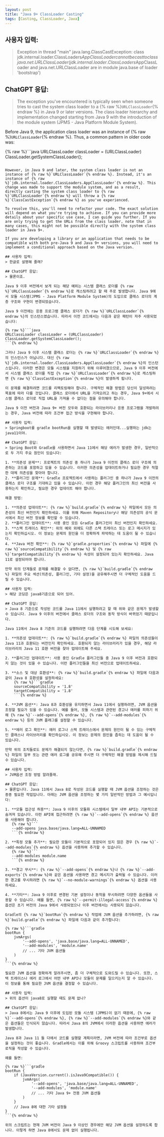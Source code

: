 ```yaml
---
layout: post
title: "Java 9+ ClassLoader Casting"
tags: [Casting, ClassLoader, Java]
---
```


## 사용자 입력:
> Exception in thread "main" java.lang.ClassCastException: class jdk.internal.loader.ClassLoaders$AppClassLoader cannot be cast to class java.net.URLClassLoader (jdk.internal.loader.ClassLoaders$AppClassLoader and java.net.URLClassLoader are in module java.base of loader 'bootstrap')

## ChatGPT 응답:
> The exception you've encountered is typically seen when someone tries to cast the system class loader to a {% raw %}`URLClassLoader`{% endraw %} in Java 9 or later versions. The class loader hierarchy and implementation changed starting from Java 9 with the introduction of the module system (JPMS - Java Platform Module System).

Before Java 9, the application class loader was an instance of {% raw %}`URLClassLoader`{% endraw %}. Thus, a common pattern in older code was:

{% raw %}```java
URLClassLoader classLoader = (URLClassLoader) ClassLoader.getSystemClassLoader();
```{% endraw %}

However, in Java 9 and later, the system class loader is not an instance of {% raw %}`URLClassLoader`{% endraw %}. Instead, it's an instance of {% raw %}`jdk.internal.loader.ClassLoaders.AppClassLoader`{% endraw %}. This change was made to support the module system, and as a result, directly casting the system class loader to {% raw %}`URLClassLoader`{% endraw %} will throw a {% raw %}`ClassCastException`{% endraw %} as you've experienced.

To resolve this, you'll need to refactor your code. The exact solution will depend on what you're trying to achieve. If you can provide more details about your specific use case, I can guide you further. If you are only trying to get the URLs from the class loader, note that in many cases, this might not be possible directly with the system class loader in Java 9+. 

If you are developing a library or an application that needs to be compatible with both pre-Java 9 and Java 9+ versions, you will need to implement a conditional approach based on the Java version.

## 사용자 입력:
> 한글로 설명해 줄래?

## ChatGPT 응답:
> 물론이죠.

Java 9 이후 버전에서 보게 되는 해당 예외는 시스템 클래스 로더를 {% raw %}`URLClassLoader`{% endraw %}로 캐스팅하려고 할 때 주로 발생합니다. Java 9에서 모듈 시스템(JPMS - Java Platform Module System)의 도입으로 클래스 로더의 계층 구조와 구현이 변경되었습니다.

Java 9 이전에는 응용 프로그램 클래스 로더가 {% raw %}`URLClassLoader`{% endraw %}의 인스턴스였습니다. 따라서 이전 코드에서는 다음과 같은 패턴이 자주 사용되었습니다:

{% raw %}```java
URLClassLoader classLoader = (URLClassLoader) ClassLoader.getSystemClassLoader();
```{% endraw %}

그러나 Java 9 이후 시스템 클래스 로더는 {% raw %}`URLClassLoader`{% endraw %}의 인스턴스가 아닙니다. 대신 {% raw %}`jdk.internal.loader.ClassLoaders.AppClassLoader`{% endraw %}의 인스턴스입니다. 이러한 변경은 모듈 시스템을 지원하기 위해 이루어졌으므로, Java 9 이후 버전에서 시스템 클래스 로더를 직접 {% raw %}`URLClassLoader`{% endraw %}로 캐스팅하면 {% raw %}`ClassCastException`{% endraw %}이 발생하게 됩니다.

이 문제를 해결하려면 코드를 리팩토링해야 합니다. 구체적인 해결 방법은 당신이 달성하려는 목표에 따라 다를 것입니다. 클래스 로더에서 URL을 가져오려고 하는 경우, Java 9+에서 시스템 클래스 로더로 직접 URL을 가져올 수 없다는 점을 유의해야 합니다.

Java 9 이전 버전과 Java 9+ 버전 모두와 호환되는 라이브러리나 응용 프로그램을 개발하려는 경우, Java 버전에 따라 조건부 접근 방식을 구현해야 합니다.

## 사용자 입력:
> Springboot를 gradle bootRun을 실행할 때 발생되는 에러인데...실행하는 jdk는 java11이야.

## ChatGPT 응답:
> Spring Boot와 Gradle을 사용하면서 Java 11에서 해당 에러가 발생한 경우, 일반적으로 두 가지 주요 원인이 있습니다:

1. **의존성 문제**: 프로젝트의 의존성 중 하나가 Java 9 이전의 클래스 로더 구조에 의존하는 코드를 포함하고 있을 수 있습니다. 이러한 의존성을 업데이트하거나 필요한 경우 적절한 대체 의존성을 찾아야 합니다.
2. **플러그인 문제**: Gradle 프로젝트에서 사용하는 플러그인 중 하나가 Java 9 이전의 클래스 로더 구조를 기대하고 있을 수 있습니다. 이런 경우 해당 플러그인의 최신 버전을 사용하는지 확인하고, 필요한 경우 업데이트 해야 합니다.

해결 방법:

1. **의존성 업데이트**: {% raw %}`build.gradle`{% endraw %} 파일에서 모든 의존성이 최신 버전인지 확인하세요. 이를 위해 Maven Repository나 해당 의존성의 공식 문서에서 최신 버전 정보를 확인할 수 있습니다.
2. **플러그인 업데이트**: 사용 중인 모든 Gradle 플러그인이 최신 버전인지 확인하세요.
3. **스택 트레이스 확인**: 위의 예외 외에도 다른 스택 트레이스 또는 로그 메시지가 있는지 확인하십시오. 이 정보는 문제의 원인을 더 정확하게 파악하는 데 도움이 될 수 있습니다.
4. **Java 버전 확인**: {% raw %}`gradle.properties`{% endraw %} 파일에 {% raw %}`sourceCompatibility`{% endraw %} 및 {% raw %}`targetCompatibility`{% endraw %} 속성이 설정되어 있는지 확인하세요. Java 11로 설정되어야 합니다.

만약 위의 단계들로 문제를 해결할 수 없다면, {% raw %}`build.gradle`{% endraw %} 파일의 주요 섹션(의존성, 플러그인, 기타 설정)을 공유해주시면 더 구체적인 도움을 드릴 수 있습니다.

## 사용자 입력:
> 해당 코딩은 java8기준으로 되어 있어.

## ChatGPT 응답:
> Java 8 기준으로 작성된 코드를 Java 11에서 실행하려고 할 때 위와 같은 문제가 발생할 수 있습니다. Java 9 이후의 버전에서 클래스 로더의 구조와 동작 방식이 바뀌었기 때문입니다.

Java 11에서 Java 8 기준의 코드를 실행하려면 다음 단계를 시도해 보세요:

1. **의존성 업데이트**: {% raw %}`build.gradle`{% endraw %} 파일의 의존성들이 Java 11과 호환되는 버전인지 확인하세요. 호환되지 않는 라이브러리가 있을 경우, 해당 라이브러리의 Java 11 호환 버전을 찾아 업데이트해 주세요.

2. **플러그인 업데이트**: 사용 중인 Gradle 플러그인들 중 Java 9 이후 버전과 호환되지 않는 것이 있을 수 있습니다. 이런 플러그인들을 최신 버전으로 업데이트하세요.

3. **소스 및 대상 호환성**: {% raw %}`build.gradle`{% endraw %} 파일에 다음과 같이 Java 8 호환성을 설정하세요:
    {% raw %}```gradle
    sourceCompatibility = '1.8'
    targetCompatibility = '1.8'
    ```{% endraw %}

4. **JVM 옵션**: Java 8과 호환성을 유지하면서 Java 11에서 실행하려면, JVM 옵션을 조정할 필요가 있을 수 있습니다. 예를 들어, 모듈 시스템과 관련된 경고나 에러를 피하기 위해 {% raw %}`--add-opens`{% endraw %}, {% raw %}`--add-modules`{% endraw %} 등의 JVM 플래그를 설정할 수 있습니다.

5. **에러 로그 확인**: 에러 로그나 스택 트레이스에서 문제의 원인이 될 수 있는 구체적인 클래스나 라이브러리를 확인하십시오. 이 정보는 문제의 원인을 좁히는 데 도움이 될 수 있습니다.

만약 위의 조치들로도 문제가 해결되지 않는다면, {% raw %}`build.gradle`{% endraw %} 파일의 일부 또는 관련 에러 로그를 공유해 주시면 더 구체적인 해결 방법을 제시해 드릴 수 있습니다.

## 사용자 입력:
> JVM옵션 조정 방법 알려줄래.

## ChatGPT 응답:
> 물론입니다. Java 11에서 Java 8로 작성된 코드를 실행할 때 JVM 옵션을 조정하는 것은 종종 필요한 작업입니다. 아래는 JVM 옵션을 조정하는 몇 가지 일반적인 방법과 그 예시입니다:

1. **모듈 접근성 허용**: Java 9 이후의 모듈화 시스템에서 일부 내부 API는 기본적으로 숨겨져 있습니다. 이런 API에 접근하려면 {% raw %}`--add-opens`{% endraw %} 옵션을 사용해야 합니다.
   {% raw %}```
   --add-opens java.base/java.lang=ALL-UNNAMED
   ```{% endraw %}

2. **특정 모듈 추가**: 필요한 모듈이 기본적으로 포함되어 있지 않은 경우 {% raw %}`--add-modules`{% endraw %} 옵션을 사용하여 추가할 수 있습니다.
   {% raw %}```
   --add-modules module.name
   ```{% endraw %}

3. **경고 무시**: {% raw %}`--add-opens`{% endraw %}나 {% raw %}`--add-exports`{% endraw %}와 같은 옵션을 사용하면 경고 메시지가 출력될 수 있습니다. 이러한 경고를 무시하려면 {% raw %}`--no-module-warnings`{% endraw %} 옵션을 사용하세요.

4. **기타**: Java 9 이후로 변경된 기본 설정이나 동작을 무시하려면 다양한 옵션들을 사용할 수 있습니다. 예를 들면, {% raw %}`--permit-illegal-access`{% endraw %} 옵션은 초기 버전의 Java 9에서 사용되었으나 이후 버전에서는 사용되지 않습니다.

Gradle의 {% raw %}`bootRun`{% endraw %} 작업에 JVM 옵션을 추가하려면, {% raw %}`build.gradle`{% endraw %} 파일에 다음과 같이 추가합니다:

{% raw %}```gradle
bootRun {
    jvmArgs(
        '--add-opens', 'java.base/java.lang=ALL-UNNAMED',
        '--add-modules', 'module.name'
        // ... 기타 JVM 옵션들
    )
}
```{% endraw %}

필요한 JVM 옵션을 정확하게 알려주시면, 좀 더 구체적으로 도와드릴 수 있습니다. 또한, 스택 트레이스나 에러 로그에서 어떤 내부 API나 모듈이 문제를 일으키는지 알 수 있습니다. 이 정보를 통해 필요한 JVM 옵션을 결정할 수 있습니다.

## 사용자 입력:
> 위의 옵션이 java8로 실행할 때도 문제 없나?

## ChatGPT 응답:
> Java 8에서는 Java 9 이후에 도입된 모듈 시스템 (JPMS)이 없기 때문에, {% raw %}`--add-opens`{% endraw %}, {% raw %}`--add-modules`{% endraw %}와 같은 옵션들은 인식되지 않습니다. 따라서 Java 8의 JVM에서 이러한 옵션을 사용하면 에러가 발생합니다.

Java 8과 Java 11 둘 다에서 코드를 실행할 계획이라면, JVM 버전에 따라 조건부로 옵션을 설정하는 것이 좋습니다. Gradle에서는 이를 위해 Groovy 스크립트를 사용하여 조건부 로직을 작성할 수 있습니다.

예를 들면:

{% raw %}```gradle
bootRun {
    if (JavaVersion.current().isJava9Compatible()) {
        jvmArgs(
            '--add-opens', 'java.base/java.lang=ALL-UNNAMED',
            '--add-modules', 'module.name'
            // ... 기타 Java 9+ 전용 JVM 옵션들
        )
    }
    // Java 8에 대한 기타 설정들
}
```{% endraw %}

위의 스크립트는 현재 JVM 버전이 Java 9 이상인 경우에만 해당 JVM 옵션을 설정하도록 합니다. 이렇게 하면 Java 8에서도 문제 없이 실행됩니다.

